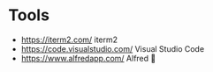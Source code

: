 # Tools

- https://iterm2.com/ iterm2
- https://code.visualstudio.com/ Visual Studio Code
- https://www.alfredapp.com/ Alfred 💸
